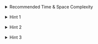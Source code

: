 <br>
<details class="hint-accordion">  
    <summary>Recommended Time & Space Complexity</summary>
    <p>
    You should aim for a solution as good or better than <code>O(n^2)</code> time and <code>O(n^2)</code> space, where <code>n</code> is the number of rows in the square grid.
    </p>
</details>

<br>
<details class="hint-accordion">  
    <summary>Hint 1</summary>
    <p>
    Which data structure would you prefer to use for checking duplicates?
    </p>
</details>

<br>
<details class="hint-accordion">  
    <summary>Hint 2</summary>
    <p>
    You can use a hash set for every row and column to check duplicates. But how can you efficiently check for the squares?
    </p>
</details>

<br>
<details class="hint-accordion">  
    <summary>Hint 3</summary>
    <p>
    We can find the index of each square by the equation <code>(row / 3) * 3 + (col / 3)</code>. Then we use hash set for <code>O(1)</code> lookups while inserting the number into its row, column and square it belongs to. We use separate hash maps for rows, columns, and squares.
    </p>
</details>